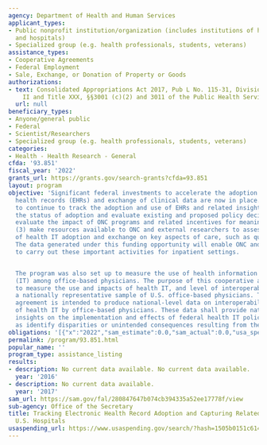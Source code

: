 ```yaml
---
agency: Department of Health and Human Services
applicant_types:
- Public nonprofit institution/organization (includes institutions of higher education
  and hospitals)
- Specialized group (e.g. health professionals, students, veterans)
assistance_types:
- Cooperative Agreements
- Federal Employment
- Sale, Exchange, or Donation of Property or Goods
authorizations:
- text: Consolidated Appropriations Act 2017, Pub L No. 115-31, Division H, Title
    II and Title XXX, §§3001 (c)(2) and 3011 of the Public Health Service Act.
  url: null
beneficiary_types:
- Anyone/general public
- Federal
- Scientist/Researchers
- Specialized group (e.g. health professionals, students, veterans)
categories:
- Health - Health Research - General
cfda: '93.851'
fiscal_year: '2022'
grants_url: https://grants.gov/search-grants?cfda=93.851
layout: program
objective: 'Significant federal investments to accelerate the adoption of electronic
  health records (EHRs) and exchange of clinical data are now in place. It is critical
  to continue to track the adoption and use of EHRs and related insights to: (1) ascertain
  the status of adoption and evaluate existing and proposed policy decisions; (2)
  evaluate the impact of ONC programs and related incentives for meaningful use; and
  (3) make resources available to ONC and external researchers to assess the effects
  of health IT adoption and exchange on key aspects of care, such as quality and efficiency.
  The data generated under this funding opportunity will enable ONC and researchers
  to carry out these important activities for inpatient settings.


  The program was also set up to measure the use of health information technology
  (IT) among office-based physicians. The purpose of this cooperative agreement is
  to measure the use and impacts of health IT, and level of interoperability among
  a nationally representative sample of U.S. office-based physicians. The cooperative
  agreement is intended to produce national-level data on interoperability and use
  of health IT by office-based physicians. These data shall provide national-level
  insights on the implementation and effects of federal health IT policies as well
  as identify disparities or unintended consequences resulting from their implementation.'
obligations: '[{"x":"2022","sam_estimate":0.0,"sam_actual":0.0,"usa_spending_actual":0.0},{"x":"2023","sam_estimate":249000.0,"sam_actual":0.0,"usa_spending_actual":249000.0},{"x":"2024","sam_estimate":0.0,"sam_actual":0.0,"usa_spending_actual":0.0}]'
permalink: /program/93.851.html
popular_name: ''
program_type: assistance_listing
results:
- description: No current data available. No current data available.
  year: '2016'
- description: No current data available.
  year: '2017'
sam_url: https://sam.gov/fal/280847647b074cb394335a52ee17778f/view
sub-agency: Office of the Secretary
title: Tracking Electronic Health Record Adoption and Capturing Related Insights in
  U.S. Hospitals
usaspending_url: https://www.usaspending.gov/search/?hash=1505b0151c6140d3487852595baa465f
---
```

